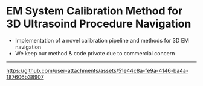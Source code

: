 # EM System Calibration Method for 3D Ultrasoind Procedure Navigation
- Implementation of a novel calibration pipeline and methods for 3D EM navigation
- We keep our method & code privote due to commercial concern
***
https://github.com/user-attachments/assets/51e44c8a-fe9a-4146-ba4a-187606b38907
